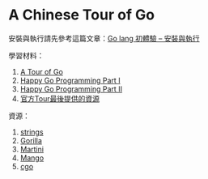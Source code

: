 A Chinese Tour of Go
====================

安裝與執行請先參考這篇文章：<a href="http://imazole.wordpress.com/2013/12/03/go-lang-part1/" target="_blank">Go lang 初體驗 – 安裝與執行</a>

學習材料：      
1. <a href="http://tour.golang.org/" target="_blank">A Tour of Go</a>     
2. <a href="http://www.slideshare.net/c9s/happy-gopart1" target="_blank">Happy Go Programming Part I</a>      
3. <a href="http://www.slideshare.net/c9s/happy-go-programming-part-2" target="_blank">Happy Go Programming Part II</a>      
4. <a href="http://tour.golang.org/#72" target="_blank">官方Tour最後提供的資源</a>        



資源：    
1. <a href="http://golang.org/pkg/strings/" target="_blank">strings</a>      
2. <a href="http://www.gorillatoolkit.org/" target="_blank">Gorilla</a>       
3. <a href="https://github.com/codegangsta/martini" target="_blank">Martini</a>      
4. <a href="https://github.com/paulbellamy/mango" target="_blank">Mango</a>    
5. <a href="http://golang.org/cmd/cgo/" target="_blank">cgo</a> 

